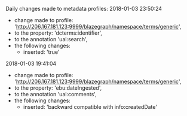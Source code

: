 Daily changes made to metadata profiles:
2018-01-03 23:50:24
  - change made to profile: 'http://206.167.181.123:9999/blazegraph/namespace/terms/generic',
  - to the property: 'dcterms:identifier',
  - to the annotation 'ual:search',
  - the following changes:
    - inserted: 'true'

				
2018-01-03 19:41:04
  - change made to profile: 'http://206.167.181.123:9999/blazegraph/namespace/terms/generic',
  - to the property: 'ebu:dateIngested',
  - to the annotation 'ual:comments',
  - the following changes:
    - inserted: 'backward compatible with info:createdDate'

				